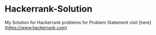 # Hackerrank-Solution
My Solution for Hackerrank problems 
for Problem Statement visit [here] (https://www.hackerrank.com)
